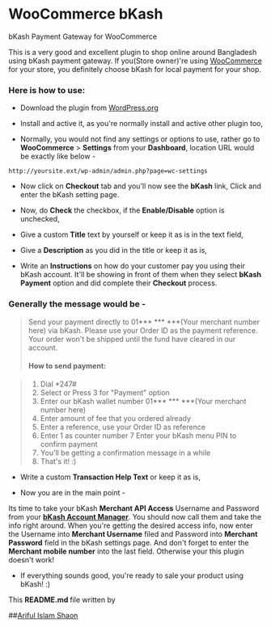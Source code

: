 # WooCommerce bKash

bKash Payment Gateway for WooCommerce

This is a very good and excellent plugin to shop online around Bangladesh using bKash payment gateway. If you(Store owner)'re using [WooCommerce](http://www.woothemes.com/woocommerce/) for your store, you definitely choose bKash for local payment for your shop. 

### Here is how to use:  

* Download the plugin from [WordPress.org](https://wordpress.org/plugins/woocommerce-bkash/)

* Install and active it, as you're normally install and active other plugin too,

* Normally, you would not find any settings or options to use, rather go to <strong>WooCommerce</strong> > <strong>Settings</strong> from your <strong>Dashboard</strong>, location URL would be exactly like below - 

```
http://yoursite.ext/wp-admin/admin.php?page=wc-settings
```

* Now click on <strong>Checkout</strong> tab and you'll now see the <strong>bKash</strong> link, Click and enter the bKash setting page. 

* Now, do <strong>Check</strong> the checkbox, if the <strong>Enable/Disable</strong> option is unchecked,

* Give a custom <strong>Title</strong> text by yourself or keep it as is in the text field,

* Give a <strong>Description</strong> as you did in the title or keep it as is,

* Write an <strong>Instructions</strong> on how do your customer pay you using their bKash account. It'll be showing in front of them when they select <strong>bKash Payment</strong> option and did complete their <strong>Checkout</strong> process. 

### Generally the message would be - 

>Send your payment directly to 01*** *** ***(Your merchant number here) via bKash. Please use your Order ID as the payment reference. Your order won't be shipped until the fund have cleared in our account.
>
>#### How to send payment:

>1. Dial *247#
>2. Select or Press 3 for "Payment" option
>3. Enter our bKash wallet number 01*** *** ***(Your merchant number here)
>4. Enter amount of fee that you ordered already
>5. Enter a reference, use your Order ID as reference
>6. Enter 1 as counter number
>7 Enter your bKash menu PIN to confirm payment
>8. You'll be getting a confirmation message in a while
>9. That's it! :) 

* Write a custom <strong>Transaction Help Text</strong> or keep it as is,

* Now you are in the main point - 

Its time to take your bKash <strong>Merchant API Access</strong> Username and Password from your <strong>[bKash Account Manager](http://www.bkash.com/support/contact-us)</strong>. You should now call them and take the info right around. When you're getting the desired access info, now enter the Username into <strong>Merchant Username</strong> filed and Password into <strong>Merchant Password</strong> field in the bKash settings page. And don't forget to enter the <strong>Merchant mobile number</strong> into the last field. Otherwise your this plugin doesn't work! 

* If everything sounds good, you're ready to sale your product using bKash! :) 

This <strong>README.md </strong> file written by 

##[Ariful Islam Shaon](https://github.com/aishaon) 